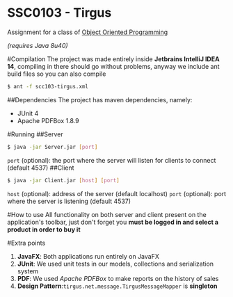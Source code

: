 # SSC0103 - Tirgus
Assignment for a class of [Object Oriented Programming][ssc]

*(requires Java 8u40)*

#Compilation
The project was made entirely inside **Jetbrains IntelliJ IDEA 14**, compiling in there should go without problems, anyway we include ant build files so you can also compile 
```sh
$ ant -f scc103-tirgus.xml
``` 
##Dependencies
The project has maven dependencies, namely:
* JUnit 4
* Apache PDFBox 1.8.9

#Running
##Server
```sh
$ java -jar Server.jar [port]
```
`port` (optional): the port where the server will listen for clients to connect (default 4537)
##Client
```sh
$ java -jar Client.jar [host] [port]
```
`host` (optional): address of the server (default localhost)
`port` (optional): port where the server is listening (default 4537)

#How to use
All functionality on both server and client present on the application's toolbar, just don't forget you **must be logged in and select a product in order to buy it** 

#Extra points
1. **JavaFX**: Both applications run entirely on JavaFX
2. **JUnit**: We used unit tests in our models, collections and serialization system
3. **PDF**: We used *Apache PDFBox* to make reports on the history of sales
4. **Design Pattern**:```tirgus.net.message.TirgusMessageMapper``` is **singleton**

[ssc]:https://uspdigital.usp.br/jupiterweb/obterDisciplina?sgldis=SSC0103
